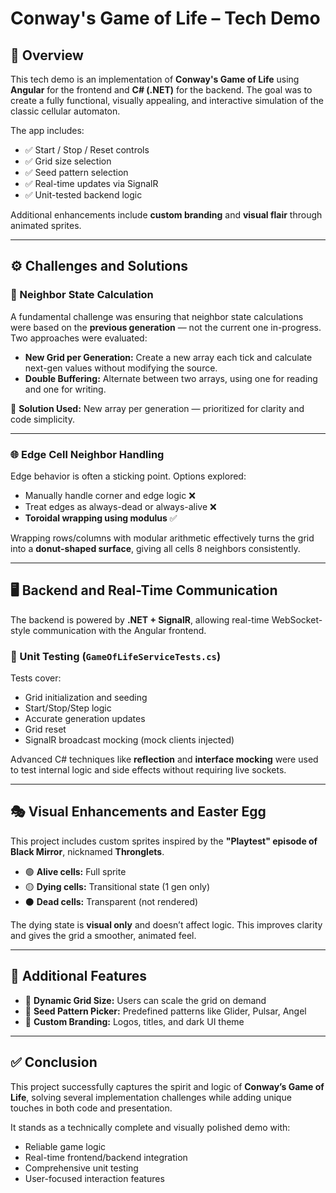 # Conway's Game of Life – Tech Demo

## 🧠 Overview

This tech demo is an implementation of **Conway's Game of Life** using **Angular** for the frontend and **C# (.NET)** for the backend. The goal was to create a fully functional, visually appealing, and interactive simulation of the classic cellular automaton.

The app includes:

- ✅ Start / Stop / Reset controls  
- ✅ Grid size selection  
- ✅ Seed pattern selection  
- ✅ Real-time updates via SignalR  
- ✅ Unit-tested backend logic  

Additional enhancements include **custom branding** and **visual flair** through animated sprites.

---

## ⚙️ Challenges and Solutions

### 🔄 Neighbor State Calculation

A fundamental challenge was ensuring that neighbor state calculations were based on the **previous generation** — not the current one in-progress. Two approaches were evaluated:

- **New Grid per Generation:** Create a new array each tick and calculate next-gen values without modifying the source.
- **Double Buffering:** Alternate between two arrays, using one for reading and one for writing.

🔧 **Solution Used:** New array per generation — prioritized for clarity and code simplicity.

---

### 🌐 Edge Cell Neighbor Handling

Edge behavior is often a sticking point. Options explored:

- Manually handle corner and edge logic ❌
- Treat edges as always-dead or always-alive ❌
- **Toroidal wrapping using modulus** ✅

Wrapping rows/columns with modular arithmetic effectively turns the grid into a **donut-shaped surface**, giving all cells 8 neighbors consistently.

---

## 🖥️ Backend and Real-Time Communication

The backend is powered by **.NET + SignalR**, allowing real-time WebSocket-style communication with the Angular frontend.

### 🧪 Unit Testing (`GameOfLifeServiceTests.cs`)

Tests cover:

- Grid initialization and seeding  
- Start/Stop/Step logic  
- Accurate generation updates  
- Grid reset  
- SignalR broadcast mocking (mock clients injected)  

Advanced C# techniques like **reflection** and **interface mocking** were used to test internal logic and side effects without requiring live sockets.

---

## 🎭 Visual Enhancements and Easter Egg

This project includes custom sprites inspired by the **"Playtest" episode of Black Mirror**, nicknamed **Thronglets**.

- 🟢 **Alive cells:** Full sprite  
- 🟡 **Dying cells:** Transitional state (1 gen only)  
- ⚫ **Dead cells:** Transparent (not rendered)

The dying state is **visual only** and doesn’t affect logic. This improves clarity and gives the grid a smoother, animated feel.

---

## 🎨 Additional Features

- 📐 **Dynamic Grid Size:** Users can scale the grid on demand
- 🌱 **Seed Pattern Picker:** Predefined patterns like Glider, Pulsar, Angel
- 🎯 **Custom Branding:** Logos, titles, and dark UI theme

---

## ✅ Conclusion

This project successfully captures the spirit and logic of **Conway’s Game of Life**, solving several implementation challenges while adding unique touches in both code and presentation.

It stands as a technically complete and visually polished demo with:

- Reliable game logic  
- Real-time frontend/backend integration  
- Comprehensive unit testing  
- User-focused interaction features  
